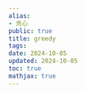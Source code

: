 ```yaml
---
alias:
- 贪心
public: true
title: greedy
tags:
date: 2024-10-05
updated: 2024-10-05
toc: true
mathjax: true
---
```





